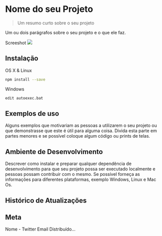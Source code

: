 # Nome do seu Projeto
> Um resumo curto sobre o seu projeto

Um ou dois parágrafos sobre o seu projeto e o que ele faz.

Screeshot
![](favicon.png)

## Instalação

OS X & Linux

```sh
npm install --save
```

Windows
```sh
edit autoexec.bat
```

## Exemplos de uso

Alguns exemplos que motivariam as pessoas a utilizarem o seu projeto
ou que demonstrasse que este é útil para alguma coisa. Divida esta parte em partes menores e se possível coloque algum código ou prints de telas.

## Ambiente de Desenvolvimento

Descrever como instalar e preparar qualquer dependência de desenvolvimento para que seu projeto possa ser executado localmente e pessoas possam contribuir com o mesmo.
Se possível forneça as informações para diferentes plataformas, exemplo Windows, Linux e Mac Os.

## Histórico de Atualizações

## Meta
Nome - Twitter
Email
Distribuído...
